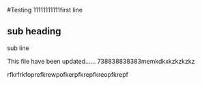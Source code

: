 #Testing
11111111111first line
## sub heading
sub line
 
This file have been updated......
738838838383memkdkxkzkzkzkz

rfkrfrkfoprefkrewpofkerpfkrepfkreopfkrepf
